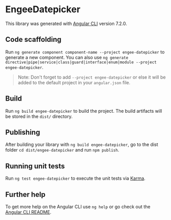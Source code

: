 # EngeeDatepicker

This library was generated with [Angular CLI](https://github.com/angular/angular-cli) version 7.2.0.

## Code scaffolding

Run `ng generate component component-name --project engee-datepicker` to generate a new component. You can also use `ng generate directive|pipe|service|class|guard|interface|enum|module --project engee-datepicker`.
> Note: Don't forget to add `--project engee-datepicker` or else it will be added to the default project in your `angular.json` file. 

## Build

Run `ng build engee-datepicker` to build the project. The build artifacts will be stored in the `dist/` directory.

## Publishing

After building your library with `ng build engee-datepicker`, go to the dist folder `cd dist/engee-datepicker` and run `npm publish`.

## Running unit tests

Run `ng test engee-datepicker` to execute the unit tests via [Karma](https://karma-runner.github.io).

## Further help

To get more help on the Angular CLI use `ng help` or go check out the [Angular CLI README](https://github.com/angular/angular-cli/blob/master/README.md).
